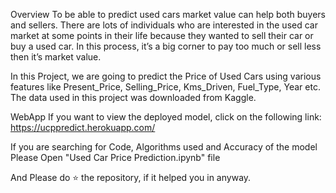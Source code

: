 Overview
To be able to predict used cars market value can help both buyers and sellers. There are lots of individuals who are interested in the used car market at some points in their life because they wanted to sell their car or buy a used car. In this process, it’s a big corner to pay too much or sell less then it’s market value.

In this Project, we are going to predict the Price of Used Cars using various features like Present_Price, Selling_Price, Kms_Driven, Fuel_Type, Year etc. The data used in this project was downloaded from Kaggle.

WebApp
If you want to view the deployed model, click on the following link: https://ucppredict.herokuapp.com/

If you are searching for Code, Algorithms used and Accuracy of the model Please Open "Used Car Price Prediction.ipynb" file

And Please do ⭐ the repository, if it helped you in anyway.
